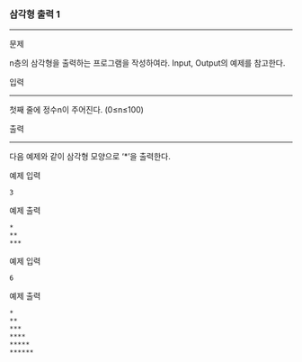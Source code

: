### 삼각형 출력 1
***
문제

n층의 삼각형을 출력하는 프로그램을 작성하여라. Input, Output의 예제를 참고한다.

 
입력
***
첫째 줄에 정수n이 주어진다. (0≤n≤100)




 
출력
***
다음 예제와 같이 삼각형 모양으로 ‘*’을 출력한다.

 
예제 입력
```
3
```
예제 출력
```
*
**
***
```
 
예제 입력
```
6
```
예제 출력
```
*
**
***
****
*****
******
```
